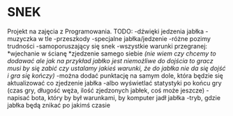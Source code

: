 # SNEK
Projekt na zajęcia z Programowania.
TODO:
-dźwięki jedzenia jabłka
-muzyczka w tle
-przeszkody
-specjalne jabłka/jedzenie
-różne pozimy trudności
-samoporuszający się snek
-wszystkie warunki przegranej:
  *wjechanie w ścianę
  *zjedzenie samego siebie
  *(nie wiem czy chcemy to dodawać ale jak na przykład jabłko jest niemożliwe do dojścia to gracz musi by się zabić czy ustalamy jakieś warunki, że do jabłka nie da się dojść i gra się kończy)*
-można dodać punktację na samym dole, która będzie się aktualizować co zjedzenie jabłka
-albo wyświetlać statystyki po końcu gry (czas gry, długość węża, ilość zjedzonych jabłek, coś może jeszcze)
-napisać bota, który by był warunkami, by komputer jadł jabłka
-tryb, gdzie jabłka będą znikać po jakimś czasie
